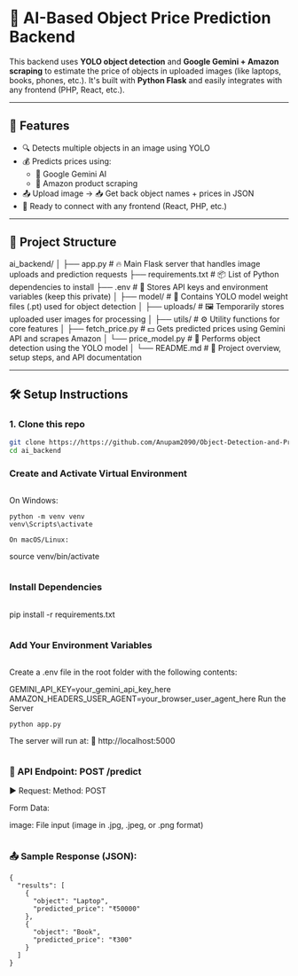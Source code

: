 # 🧠 AI-Based Object Price Prediction Backend

This backend uses **YOLO object detection** and **Google Gemini + Amazon scraping** to estimate the price of objects in uploaded images (like laptops, books, phones, etc.). It's built with **Python Flask** and easily integrates with any frontend (PHP, React, etc.).

---

## 🚀 Features

- 🔍 Detects multiple objects in an image using YOLO
- 💰 Predicts prices using:
  - 🤖 Google Gemini AI
  - 🛒 Amazon product scraping
- 📤 Upload image → 📥 Get back object names + prices in JSON
- 🔧 Ready to connect with any frontend (React, PHP, etc.)

---

## 📁 Project Structure

ai_backend/
│
├── app.py                  # 🔥 Main Flask server that handles image uploads and prediction requests
├── requirements.txt        # 📦 List of Python dependencies to install
├── .env                    # 🔐 Stores API keys and environment variables (keep this private)
│
├── model/                  # 🧠 Contains YOLO model weight files (.pt) used for object detection
│
├── uploads/                # 🖼️ Temporarily stores uploaded user images for processing
│
├── utils/                  # ⚙️ Utility functions for core features
│   ├── fetch_price.py      # 💵 Gets predicted prices using Gemini API and scrapes Amazon
│   └── price_model.py      # 🧠 Performs object detection using the YOLO model
│
└── README.md               # 📖 Project overview, setup steps, and API documentation

---

## 🛠️ Setup Instructions

### 1. Clone this repo
```bash
git clone https://https://github.com/Anupam2090/Object-Detection-and-Price-Prediction.git
cd ai_backend
```
### Create and Activate Virtual Environment
```
```
On Windows:
```
python -m venv venv
venv\Scripts\activate
```
```
On macOS/Linux:
```
source venv/bin/activate
```
```
### Install Dependencies
```
```
pip install -r requirements.txt
```
```
### Add Your Environment Variables
```
```
Create a .env file in the root folder with the following contents:


GEMINI_API_KEY=your_gemini_api_key_here
AMAZON_HEADERS_USER_AGENT=your_browser_user_agent_here
Run the Server
```
python app.py
```
The server will run at:
📍 http://localhost:5000
```
```
### 📡 API Endpoint: POST /predict
▶️ Request:
Method: POST

Form Data:

image: File input (image in .jpg, .jpeg, or .png format)
```
```
### 📤 Sample Response (JSON):
```
{
  "results": [
    {
      "object": "Laptop",
      "predicted_price": "₹50000"
    },
    {
      "object": "Book",
      "predicted_price": "₹300"
    }
  ]
}
```